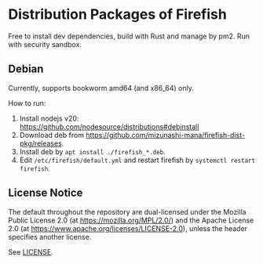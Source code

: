 # Distribution Packages of Firefish

Free to install dev dependencies, build with Rust and manage by pm2. Run with security sandbox.

## Debian

Currently, supports bookworm amd64 (and x86_64) only.

How to run:

1. Install nodejs v20: https://github.com/nodesource/distributions#debinstall
2. Download deb from https://github.com/mizunashi-mana/firefish-dist-pkg/releases.
3. Install deb by `apt install ./firefish_*.deb`.
4. Edit `/etc/firefish/default.yml` and restart firefish by `systemctl restart firefish`.

## License Notice

The default throughout the repository are dual-licensed under the Mozilla Public License 2.0 (at https://mozilla.org/MPL/2.0/) and the Apache License 2.0 (at https://www.apache.org/licenses/LICENSE-2.0), unless the header specifies another license.

See [LICENSE](./LICENSE).
